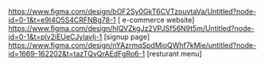 https://www.figma.com/design/bOF2Sy0GkT6CVTzouvtaVa/Untitled?node-id=0-1&t=e9I4O5S4CRFNBg78-1   [ e-commerce website]
https://www.figma.com/design/hlQVZkgJz2VPJSf56N9t5m/Untitled?node-id=0-1&t=plv2iEUeCJylavIj-1   [signup page]
https://www.figma.com/design/nYAzrmqSpdMioQWhf7kMie/untitled?node-id=1669-162202&t=tazTQvQrAEdFgRo6-1    [resturant menu]
